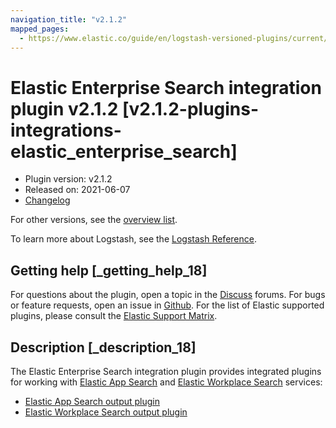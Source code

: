 ```yaml
---
navigation_title: "v2.1.2"
mapped_pages:
  - https://www.elastic.co/guide/en/logstash-versioned-plugins/current/v2.1.2-plugins-integrations-elastic_enterprise_search.html
---
```


# Elastic Enterprise Search integration plugin v2.1.2 [v2.1.2-plugins-integrations-elastic_enterprise_search]

* Plugin version: v2.1.2
* Released on: 2021-06-07
* [Changelog](https://github.com/logstash-plugins/logstash-integration-elastic_enterprise_search/blob/v2.1.2/CHANGELOG.md)

For other versions, see the [overview list](integration-elastic_enterprise_search-index.md).

To learn more about Logstash, see the [Logstash Reference](https://www.elastic.co/guide/en/logstash/current/index.html).

## Getting help [_getting_help_18]

For questions about the plugin, open a topic in the [Discuss](http://discuss.elastic.co) forums. For bugs or feature requests, open an issue in [Github](https://github.com/logstash-plugins/logstash-integration-elastic_enterprise_search). For the list of Elastic supported plugins, please consult the [Elastic Support Matrix](https://www.elastic.co/support/matrix#matrix_logstash_plugins).

## Description [_description_18]

The Elastic Enterprise Search integration plugin provides integrated plugins for working with [Elastic App Search](https://www.elastic.co/app-search) and [Elastic Workplace Search](https://www.elastic.co/workplace-search) services:

* [Elastic App Search output plugin](https://www.elastic.co/guide/en/logstash/current/plugins-outputs-elastic_app_search.html)
* [Elastic Workplace Search output plugin](https://www.elastic.co/guide/en/logstash/current/plugins-outputs-elastic_workplace_search.html)
